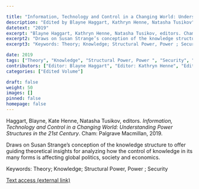 ```yaml
---

title: "Information, Technology and Control in a Changing World: Understanding Power Structures in the 21st Century"
description: "Edited by Blayne Haggart, Kathryn Henne, Natasha Tusikov"
datetext: "2019"
excerpt: "Blayne Haggart, Kathryn Henne, Natasha Tusikov, editors. Cham: Palgrave Macmillan, 2019." 
excerpt2: "Draws on Susan Strange’s conception of the knowledge structure to offer guiding theoretical insights for analyzing how the control of knowledge in its many forms is affecting global politics, society and economics."
excerpt3: "Keywords: Theory; Knowledge; Structural Power, Power ; Security"

date: 2019
tags: ["Theory", "Knowledge", "Structural Power, Power ", "Security", "Strange-Influenced Works", "2010's"]
contributors: ["Editor: Blayne Haggart", "Editor: Kathryn Henne", "Editor: Natasha Tusikov"]
categories: ["Edited Volume"]

draft: false
weight: 50
images: []
pinned: false
homepage: false
---
```


Haggart, Blayne, Kate Henne, Natasha Tusikov, editors. *Information, Technology and Control in a Changing World: Understanding Power Structures in the 21st Century*. Cham: Palgrave Macmillan, 2019.

Draws on Susan Strange’s conception of the knowledge structure to offer guiding theoretical insights for analyzing how the control of knowledge in its many forms is affecting global politics, society and economics.

Keywords: Theory; Knowledge; Structural Power, Power ; Security

[Text access (external link)](https://www.worldcat.org/title/1111084507)
